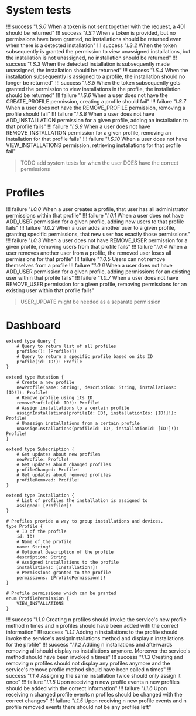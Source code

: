 # System tests
!!! success "_l.S.0_ When a token is not sent together with the request, a 401 should be returned"
!!! success "_l.S.1_ When a token is provided, but no permissions have been granted, no installations should be returned even when there is a detected installation"
!!! success "_l.S.2_ When the token subsequently is granted the permission to view unassigned installations, but the installation is not unassigned, no installation should be returned"
!!! success "_l.S.3_ When the detected installation is subsequently made unassigned, the installation should be returned"
!!! success "_l.S.4_ When the installation subsequently is assigned to a profile, the installation should no longer be returned"
!!! success "_l.S.5_ When the token subsequently gets granted the permission to view installations in the profile, the installation should be returned"
!!! failure "_l.S.6_ When a user does not have the CREATE_PROFILE permission, creating a profile should fail"
!!! failure "_l.S.7_ When a user does not have the REMOVE_PROFILE permission, removing a profile should fail"
!!! failure "_l.S.8_ When a user does not have ADD_INSTALLATION permission for a given profile, adding an installation to that profile fails"
!!! failure "_l.S.9_ When a user does not have REMOVE_INSTALLATION permission for a given profile, removing an installation for that profile fails"
!!! failure "_l.S.10_ When a user does not have VIEW_INSTALLATIONS permission, retrieving installations for that profile fail"
> TODO add system tests for when the user DOES have the correct permissions

# Profiles
!!! failure "_l.0.0_ When a user creates a profile, that user has all administrator permissions within that profile"
!!! failure "_l.0.1_ When a user does not have ADD_USER permission for a given profile, adding new users to that profile fails"
!!! failure "_l.0.2_ When a user adds another user to a given profile, granting specific permissions, that new user has exactly those permissions"
!!! failure "_l.0.3_ When a user does not have REMOVE_USER permission for a given profile, removing users from that profile fails"
!!! failure "_l.0.4_ When a user removes another user from a profile, the removed user loses all permissions for that profile"
!!! failure "_1.0.5_ Users can not remove themselves from a profile
!!! failure "_1.0.6_ When a user does not have ADD_USER permission for a given profile, adding permissions for an existing user within that profile fails"
!!! failure "_1.0.7_ When a user does not have REMOVE_USER permission for a given profile, removing permissions for an existing user within that profile fails"
>USER_UPDATE might be needed as a separate permission

# Dashboard

```
extend type Query {
	# Query to return list of all profiles
	profiles(): [Profile!]!
	# Query to return a specific profile based on its ID
	profile(id: ID!): Profile
}

extend type Mutation {
	# Create a new profile
	newProfile(name: String!, description: String, installations: [ID!]): Profile!
	# Remove profile using its ID
	removeProfile(id: ID!): Profile!
	# Assign installations to a certain profile
	assignInstallations(profileId: ID!, installationIds: [ID!]!): Profile!
	# Unassign installations from a certain profile
	unassignInstallations(profileId: ID!, installationId: [ID!]!): Profile!
}

extend type Subscription {
	# Get updates about new profiles
	newProfile: Profile!
	# Get updates about changed profiles
	profileChanged: Profile!
	# Get updates about removed profiles
	profileRemoved: Profile!
}

extend type Installation {
	# List of profiles the installation is assigned to
	assigned: [Profile!]!
}

# Profiles provide a way to group installations and devices.
type Profile {
	# ID of the profile
	id: ID!
	# Name of the profile
	name: String!
	# Optional description of the profile
	description: String
	# Assigned installations to the profile
	installations: [Installation!]!
	# Permissions granted to the profile
	permissions: [ProfilePermission!]!
}

# Profile permissions which can be granted
enum ProfilePermission {
	VIEW_INSTALLATIONS
}
```

!!! success "_l.1.0_ Creating n profiles should invoke the service\'s new profile method n times and n profiles should have been added with the correct information"
!!! success "_l.1.1_ Adding n installations to the profile should invoke the service's assignInstallations method and display n installations for the profile"
!!! success "_l.1.2_ Adding n installations and afterwards removing all should display no installations anymore. Moreover the service's method should have been invoked n times"
!!! success "_l.1.3_ Creating and removing n profiles should not display any profiles anymore and the service's remove profile method should have been called n times"
!!! success "_l.1.4_ Assigning the same installation twice should only assign it once"
!!! failure "_l.1.5_ Upon receiving n new profile events n new profiles should be added with the correct information"
!!! failure "_l.1.6_ Upon receiving n changed profile events n profiles should be changed with the correct changes"
!!! failure "_l.1.5_ Upon receiving n new profile events and n profile removed events there should not be any profiles left"
